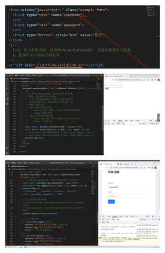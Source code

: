 ![image-20241022110841460](9.form-serialize插件.assets/image-20241022110841460.png)



![image-20241022110508859](9.form-serialize插件.assets/image-20241022110508859.png)





![image-20241022111413876](9.form-serialize插件.assets/image-20241022111413876.png)